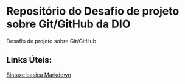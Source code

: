 # Repositório do Desafio de projeto sobre Git/GitHub da DIO
Desafio de projeto sobre Git/GitHub

## Links Úteis:
[Sintaxe basica Markdown](https://www.markdownguide.org/basic-syntax/)
